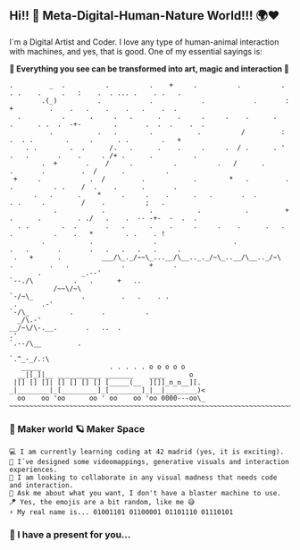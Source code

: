 ## Hi!! 👋 Meta-Digital-Human-Nature World!!! 🌍❤

I´m a Digital Artist and Coder. I love any type of human-animal interaction with machines, and yes, that is good. One of my essential sayings is:

__🌌 Everything you see can be transformed into art, magic and interaction 🌌__

```
.         _  .          .          .    +     .          .          .      . .    .     .   :    .  . ... .    . .   . 
        .(_)          .            .            .            .       :     +         .    .   .    .    .   .    .  .
  .          .      .     .   .      .    .     .     .    .      .   .      . .  .  -+-        .       .  .  .    .  .
          .           .   .        .           .          /         :  .  . .        .     .      . .        .   +
    . .        .  .      /.   .      .    .     .     .  / .      . ' .   .       .    .     . /+ .      .          .
        .  +       .    /     .          .          .   /      .         .       .         .  /      .          .
 +     .            .  /         .            .        *   .         .     .          . .    /  .    .      .       .
      .   .      .    *     .     .    .      .   .       .  .            . .     .         /    .          ;   .
           .           .           .           .           .         +  .      .         . ./   .    .  -- -+-  -  .  .
  . .        .  .       .   .      .    .     .     .    .      .   . .          .    .   *        . .    . !
        .           .               .                   .               .   .       .       .   .   .   .   .     .
 .   +      .          ___/\_._/~~\_...__/\__.._._/~\_..__/\__.._/~\        .         .   .             .      +     .
       .          _.--'                                              `--./\          .   .      +   ..
           /~~\/~\                                                          `-/~\_            .         .   .    . .
 .      .-'                                                                        `-/\_          .       .          .
  _/\.-'                                                                               __/~\/\-.__.       .   ..  .
.'                                                                                                  `.--/\__         .
                                                                                                             `.^_-_/.:\
   _____                 . . . . . o o o o o                                                                    
  __|[_]|__ ___________ _______    ____      o
 |[] [] []| [] [] [] [] [_____(__  ][]]_n_n__][.
_|________|_[_________]_[________]_|__|________)<
  oo    oo 'oo      oo ' oo    oo 'oo 0000---oo\_
~~~~~~~~~~~~~~~~~~~~~~~~~~~~~~~~~~~~~~~~~~~~~~~~~~~~~~~~~~~~~~~~~~~~~~~~~~~~~~~~~~~~~~~~~~~~~~~~~~~~~~~~~~~~~~~~~~~~~~~

```


### 🔭 Maker world 🪐 Maker Space 

    💻 I am currently learning coding at 42 madrid (yes, it is exciting).
    🔮 I´ve designed some videomappings, generative visuals and interaction experiences.
    🥽 I am looking to collaborate in any visual madness that needs code and interaction.
    🎯 Ask me about what you want, I don't have a blaster machine to use.
    🪁 Yes, the emojis are a bit random, like me 😅
    ⚡ My real name is... 01001101 01100001 01101110 01110101
    
### 🎁 I have a present for you...



<!--
**Brandommoore/Brandommoore** is a ✨ _special_ ✨ repository because its `README.md` (this file) appears on your GitHub profile.

Here are some ideas to get you started:

- 🔭 I’m currently working on ...
- 🌱 I’m currently learning ...
- 👯 I’m looking to collaborate on ...
- 🤔 I’m looking for help with ...
- 💬 Ask me about ...
- 📫 How to reach me: ...
- 😄 Pronouns: ...
- ⚡ Fun fact: ...
-->
